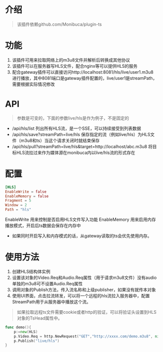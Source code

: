 # 介绍

> 该插件依赖github.com/Monibuca/plugin-ts

# 功能

1. 该插件可用来拉取网络上的m3u8文件并解析后转换成其他协议
2. 该插件可以在服务器写HLS文件，配合nginx等可以提供HLS的服务
3. 配合gateway插件可以直接访问http://localhost:8081/hls/live/user1.m3u8 进行播放，其中8081端口是gateway插件配置的，live/user1是streamPath，需要根据实际情况修改

# API
> 参数是可变的，下面的参数live/hls是作为例子，不是固定的
- /api/hls/list
列出所有HLS流，是一个SSE，可以持续接受到列表数据
- /api/hls/save?streamPath=live/hls
保存指定的流（例如live/hls）为HLS文件（m3u8和ts）当这个请求关闭时就结束保存
- /api/hls/pull?streamPath=live/hls&target=http://localhost/abc.m3u8
将目标HLS流拉过来作为媒体源在monibuca内以live/hls流的形式存在
# 配置

```toml
[HLS]
EnableWrite = false
EnableMemory = false
Fragment = 5
Window = 2
Path = "hls"
```
EnableWrite 用来控制是否启用HLS文件写入功能
EnableMemory 用来启用内存播放模式，开启后ts数据会保存在内存中

- 如果同时开启写入和内存模式的话，从gateway读取的ts会优先使用内存。
# 使用方法

1. 创建HLS结构体实例
2. 设置该对象的Video.Req和Audio.Req属性（用于请求m3u8文件）没有audio单独的m3u8可不设置Audio.Req属性
3. 调用对象的Publish方法，传入流名称和上级publisher，如果没有就传本对象
4. 使用UI界面，点击拉流转发，可以将一个远程的hls流拉入服务器中，配置StreamPath用于从服务器中播放这个流。

> 如果拉取远程ts文件需要cookie或者http的验证，可以将验证头设置到HLS对象的TsHead属性中。

```go
func demo(){
    p:=new(HLS)
    p.Video.Req = http.NewRequest("GET","http://xxxx.com/demo.m3u8", nil)
    p.Publish("live/hls")
}
```